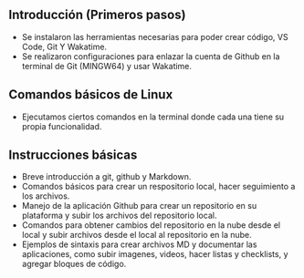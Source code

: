 ## Introducción (Primeros pasos)
- Se instalaron las herramientas necesarias para poder crear código, VS Code, Git Y Wakatime.
- Se realizaron configuraciones para enlazar la cuenta de Github en la terminal de Git (MINGW64) y usar Wakatime.

## Comandos básicos de Linux
- Ejecutamos ciertos comandos en la terminal donde cada una tiene su propia funcionalidad.

## Instrucciones básicas
- Breve introducción a git, github y Markdown.
- Comandos básicos para crear un respositorio local, hacer seguimiento a los archivos.
- Manejo de la aplicación Github para crear un repositorio en su plataforma y subir los archivos del repositorio local.
- Comandos para obtener cambios del repositorio en la nube desde el local y subir archivos desde el local al repositorio en la nube.
- Ejemplos de sintaxis para crear archivos MD y documentar las aplicaciones, como subir imagenes, videos, hacer listas y checklists, y agregar bloques de código.